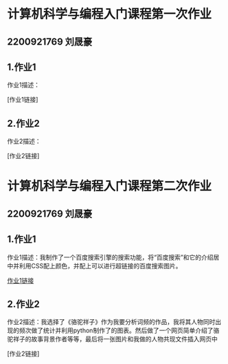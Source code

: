 # 计算机科学与编程入门课程第一次作业
## 2200921769 刘晟豪
## 1.作业1
作业1描述：

[作业1链接]

## 2.作业2
作业2描述：

[作业2链接]

# 计算机科学与编程入门课程第二次作业
## 2200921769 刘晟豪
## 1.作业1
作业1描述：我制作了一个百度搜索引擎的搜索功能，将“百度搜索”和它的介绍居中并利用CSS配上颜色，并配上可以进行超链接的百度搜索图片。

[作业1链接](shenghaoliu.github.io/搜索引擎.html)

## 2.作业2
作业2描述：我选择了《骆驼祥子》作为我要分析词频的作品，我将其人物同时出现的频次做了统计并利用python制作了的图表。然后做了一个网页简单介绍了骆驼祥子的故事背景作者等等，最后将一张图片和我做的人物共现文件插入网页中

[作业2链接]
